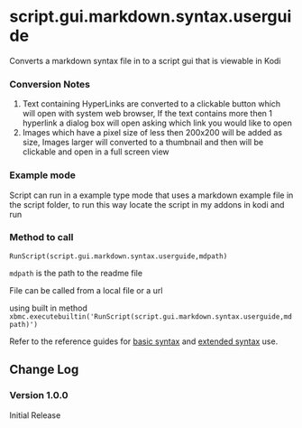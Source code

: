 # script.gui.markdown.syntax.userguide

Converts a markdown syntax file in to a script gui that is viewable in Kodi

### Conversion Notes

1. Text containing HyperLinks are converted to a clickable button which will open with system web browser, If the text contains more then 1 hyperlink a dialog box will open asking which link you would like to open
2. Images which have a pixel size of less then 200x200 will be added as size, Images larger will converted to a thumbnail and then will be clickable and open in a full screen view

### Example mode

Script can run in a example type mode that uses a markdown example file in the script folder, to run this way locate the script in my addons in kodi and run 

### Method to call

`RunScript(script.gui.markdown.syntax.userguide,mdpath)`

`mdpath` is the path to the readme file

File can be called from a local file or a url 
 
using built in method `xbmc.executebuiltin('RunScript(script.gui.markdown.syntax.userguide,mdpath)')`

Refer to the reference guides for [basic syntax](https://www.markdownguide.org/basic-syntax) and [extended syntax](https://www.markdownguide.org/extended-syntax) use.

## Change Log

### Version 1.0.0

Initial Release